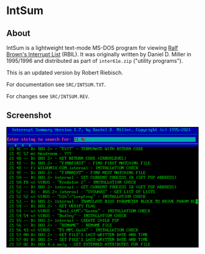 # IntSum

## About

IntSum is a lightweight text-mode MS-DOS program for viewing
[Ralf Brown's Interrupt List](http://www.cs.cmu.edu/~ralf/files.html) (RBIL).
It was originally written by Daniel D. Miller in 1995/1996 and distributed as
part of `inter61e.zip` ("utility programs").

This is an updated version by Robert Riebisch.

For documentation see `SRC/INTSUM.TXT`.

For changes see `SRC/INTSUM.REV`.

## Screenshot

![IntSum version 1.7 screenshot](assets/screenshot.png)

